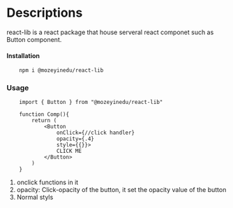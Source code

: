 # Descriptions

react-lib is a react package that house serveral react componet such as Button component.

#### Installation
```
    npm i @mozeyinedu/react-lib
```

### Usage

```
    import { Button } from "@mozeyinedu/react-lib"

    function Comp(){
        return (
            <Button
                onClick={//click handler}
                opacity={.4}
                style={{}}>
                CLICK ME
            </Button>
        )
    }

```

1. onclick functions in it
2. opacity: Click-opacity of the button, it set the opacity value of the button
3. Normal styls


